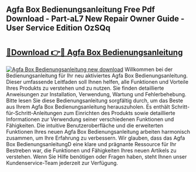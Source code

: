 ## Agfa Box Bedienungsanleitung Free Pdf Download - Part-aL7 New Repair Owner Guide - User Service Edition OzSQq

# <h2><a href="http://df1w2w.blite.top/?on=Agfa+Box+Bedienungsanleitung">🔗Download 👉🔴 Agfa Box Bedienungsanleitung</a></h2>

[![Agfa Box Bedienungsanleitung new download](https://i.imgur.com/lujVjoI.png)](http://df1w2w.blite.top/?on=Agfa+Box+Bedienungsanleitung)
Willkommen bei der Bedienungsanleitung für Ihr neu aktiviertes Agfa Box Bedienungsanleitung. Dieser umfassende Leitfaden soll Ihnen helfen, alle Funktionen und Vorteile Ihres Produkts zu verstehen und zu nutzen. Sie finden detaillierte Anweisungen zur Installation, Verwendung, Wartung und Fehlerbehebung. Bitte lesen Sie diese Bedienungsanleitung sorgfältig durch, um das Beste aus Ihrem Agfa Box Bedienungsanleitung herauszuholen. Es enthält Schritt-für-Schritt-Anleitungen zum Einrichten des Produkts sowie detaillierte Informationen zur Verwendung seiner verschiedenen Funktionen und Fähigkeiten. Die intuitive Benutzeroberfläche und die erweiterten Funktionen Ihres neuen Agfa Box Bedienungsanleitung arbeiten harmonisch zusammen, um Ihre Erfahrung zu verbessern. Wir glauben, dass das Agfa Box BedienungsanleitungD eine klare und prägnante Ressource für Ihr Bestreben war, die Funktionen und Fähigkeiten Ihres neuen Artikels zu verstehen. Wenn Sie Hilfe benötigen oder Fragen haben, steht Ihnen unser Kundenservice-Team jederzeit zur Verfügung.
